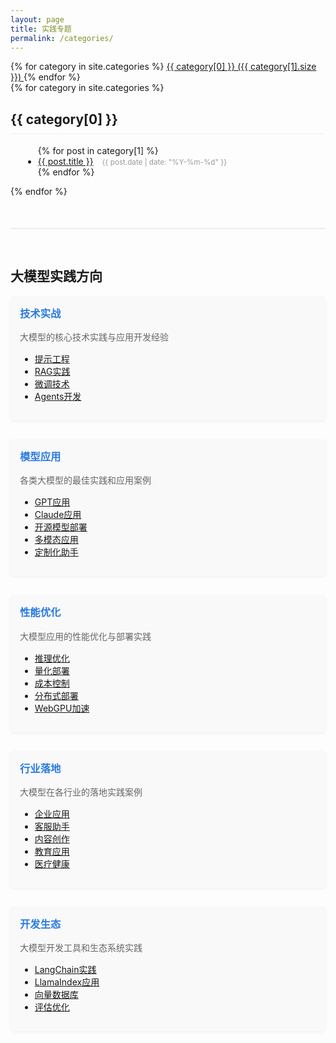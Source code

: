 ```yaml
---
layout: page
title: 实践专题
permalink: /categories/
---
```


<div class="category-cloud">
  {% for category in site.categories %}
    <a href="#{{ category[0] }}" class="category-item">
      {{ category[0] }} <span>({{ category[1].size }})</span>
    </a>
  {% endfor %}
</div>

<div class="categories-page">
  {% for category in site.categories %}
    <h2 id="{{ category[0] }}">{{ category[0] }}</h2>
    <ul>
      {% for post in category[1] %}
        <li>
          <a href="{{ post.url | relative_url }}">{{ post.title }}</a>
          <small>{{ post.date | date: "%Y-%m-%d" }}</small>
        </li>
      {% endfor %}
    </ul>
  {% endfor %}
</div>

<div class="categories-overview">
  <h2>大模型实践方向</h2>
  
  <div class="category-group">
    <h3>技术实战</h3>
    <p>大模型的核心技术实践与应用开发经验</p>
    <ul class="category-list">
      <li><a href="/categories/#提示工程">提示工程</a></li>
      <li><a href="/categories/#RAG实践">RAG实践</a></li>
      <li><a href="/categories/#微调技术">微调技术</a></li>
      <li><a href="/categories/#Agents开发">Agents开发</a></li>
    </ul>
  </div>
  
  <div class="category-group">
    <h3>模型应用</h3>
    <p>各类大模型的最佳实践和应用案例</p>
    <ul class="category-list">
      <li><a href="/categories/#GPT应用">GPT应用</a></li>
      <li><a href="/categories/#Claude应用">Claude应用</a></li>
      <li><a href="/categories/#开源模型部署">开源模型部署</a></li>
      <li><a href="/categories/#多模态应用">多模态应用</a></li>
      <li><a href="/categories/#定制化助手">定制化助手</a></li>
    </ul>
  </div>
  
  <div class="category-group">
    <h3>性能优化</h3>
    <p>大模型应用的性能优化与部署实践</p>
    <ul class="category-list">
      <li><a href="/categories/#推理优化">推理优化</a></li>
      <li><a href="/categories/#量化部署">量化部署</a></li>
      <li><a href="/categories/#成本控制">成本控制</a></li>
      <li><a href="/categories/#分布式部署">分布式部署</a></li>
      <li><a href="/categories/#WebGPU加速">WebGPU加速</a></li>
    </ul>
  </div>
  
  <div class="category-group">
    <h3>行业落地</h3>
    <p>大模型在各行业的落地实践案例</p>
    <ul class="category-list">
      <li><a href="/categories/#企业应用">企业应用</a></li>
      <li><a href="/categories/#客服助手">客服助手</a></li>
      <li><a href="/categories/#内容创作">内容创作</a></li>
      <li><a href="/categories/#教育应用">教育应用</a></li>
      <li><a href="/categories/#医疗健康">医疗健康</a></li>
    </ul>
  </div>
  
  <div class="category-group">
    <h3>开发生态</h3>
    <p>大模型开发工具和生态系统实践</p>
    <ul class="category-list">
      <li><a href="/categories/#LangChain实践">LangChain实践</a></li>
      <li><a href="/categories/#LlamaIndex应用">LlamaIndex应用</a></li>
      <li><a href="/categories/#向量数据库">向量数据库</a></li>
      <li><a href="/categories/#评估优化">评估优化</a></li>
    </ul>
  </div>
</div>

<style>
.categories-page h2 {
  margin-top: 30px;
  border-bottom: 1px solid #eee;
  padding-bottom: 10px;
}
.categories-page ul {
  margin-left: 20px;
}
.categories-page small {
  color: #999;
  margin-left: 10px;
}
.categories-overview {
  margin-top: 50px;
  padding-top: 30px;
  border-top: 2px solid #eee;
}
.category-group {
  margin-bottom: 30px;
  padding: 15px;
  background: #f9f9f9;
  border-radius: 5px;
  box-shadow: 0 2px 5px rgba(0,0,0,0.05);
}
.category-group h3 {
  color: #2a7ae2;
  margin-top: 0;
}
.category-group p {
  color: #666;
  margin-bottom: 15px;
}
</style> 